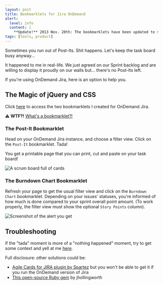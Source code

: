 ```yaml
---
layout: post
title: Bookmarklets for Jira OnDemand
alert:
  level: info
  content: |
    **Update!** 2013 Nov. 20th: The bookmarklets have been updated to support the new Jira OnDemand markup.
tags: [tools, product]
---
```


Sometimes you run out of Post-Its. Shit happens. Let's keep the task board busy
anyway...

It happened to me in real-life. We just agreed on our Sprint backlog and are
willing to display it proudly on our walls but... there's no Post-Its left.

If you're using OnDemand Jira, here is an option to help you.

## The Magic of jQuery and CSS

Click [here](https://dirtyhenry.github.io/jira-to-agile-cards/) to access the
two bookmarklets I created for OnDemand Jira.

⚠️ **WTF?!** [What's a bookmarklet?!](https://en.wikipedia.org/wiki/Bookmarklet)

### The Post-It Bookmarklet

Head on your OnDemand Jira instance, and choose a filter view. Click on the
`Post-It` bookmarklet. Tada!

You get a printable page that you can print, cut and paste on your task board!

![A scrum board full of cards][2]

### The Burndown Chart Bookmarklet

Refresh your page to get the usual filter view and click on the `Burndown Chart`
bookmarklet. Depending on your issues' statuses, you're informed of how much is
done compared to your sprint overall point amount. (To work properly, the filter
view must show the optional `Story Points` column).

![Screenshot of the alert you get](../../assets/images/sprint-points.png)

## Troubleshooting

If the "tada" moment is more of a "nothing happened" moment, try to get some
context and yell at me
[here](https://github.com/dirtyhenry/jira-to-agile-cards/issues).

Full disclosure: other solutions could be:

- [Agile Cards for JIRA plugin by Spartez](https://marketplace.atlassian.com/plugins/com.spartez.scrumprint.scrumplugin)
  but you won't be able to get it if you run the OnDemand version of Jira
- [This open-source Ruby gem](https://github.com/jhollingworth/jira-cards) by
  jhollingworth

[1]: http://dirtyhenry.github.io/jira-to-agile-cards/
[2]: ../../assets/images/scrum_board.png "The beautiful final result"
